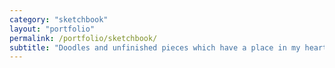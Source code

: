 ```yaml
---
category: "sketchbook"
layout: "portfolio"
permalink: /portfolio/sketchbook/
subtitle: "Doodles and unfinished pieces which have a place in my heart."
---
```

